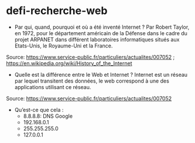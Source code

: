 # defi-recherche-web

* Par qui, quand, pourquoi et où a été inventé Internet ?
Par Robert Taylor, en 1972, pour le département américain de la Défense dans le cadre du projet ARPANET
dans différent laboratoires informatiques situés aux Etats-Unis, le Royaume-Uni et la France.

Source: https://www.service-public.fr/particuliers/actualites/007052 ;
	https://en.wikipedia.org/wiki/History_of_the_Internet


* Quelle est la différence entre le Web et Internet ?
Internet est un réseau par lequel transitent des données, le web correspond à une des applications utilisant ce réseau.

Source: https://www.service-public.fr/particuliers/actualites/007052


* Qu’est-ce que cela :
  * 8.8.8.8: DNS Google
  * 192.168.0.1
  * 255.255.255.0
  * 127.0.0.1





